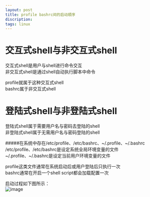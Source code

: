 ```yaml
---
layout: post
title: profile bashrc间的启动顺序
discription: 
tags: linux
---
```


 交互式shell与非交互式shell
====
交互式shell是用户与shell进行命令交互  
非交互式shell是通过shell自动执行脚本中命令  

profile就属于这种交互式shell  
bashrc属于非交互式shell  

 登陆式shell与非登陆式shell
====
登陆式shell属于需要用户名与密码去登陆的shell  
非登陆式shell属于无需用户名与密码登陆的shell  

#####在系统中存在/etc/profile、/etc/bashrc、~/.profile、~/.bashrc
/etc/profile、/etc/bashrc是设定系统全局环境变量的文件  
~/.profile、~/.bashrc是设定当前用户环境变量的文件  

profile这类文件通常在系统启动后或用户登陆后只执行一次  
bashrc通常在开启一个shell script都会加载配置一次 

启动过程如下图所示：  
![image](https://raw.githubusercontent.com/zhaoguangqiang/zhaoguangqiang.github.com/master/_posts/2015/img/linux_shell_start.png)  

